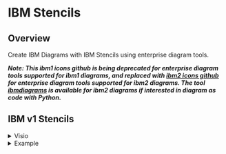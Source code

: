 # IBM Stencils

## Overview

Create IBM Diagrams with IBM Stencils using enterprise diagram tools.

<b><i>Note: This ibm1 icons github is being deprecated for enterprise diagram tools supported for ibm1 diagrams, and replaced with [ibm2 icons github](https://github.com/IBM-Cloud/architecture-icons) for enterprise diagram tools supported for ibm2 diagrams.  The tool [ibmdiagrams](https://github.com/ibm/ibmdiagrams) is available for ibm2 diagrams if interested in diagram as code with Python.</i></b> 

## IBM v1 Stencils

<!--
<details><summary>diagrams.net (draw.io)</summary>
<p>
**NOTE: For IBM internal designs/diagrams, you must use the desktop application (2.) to create or edit a diagram. The draw.io/diagrams.net web application (1.) is only approved for public designs that contain no forward-looking material**.

1. To use the IBM Stencils on draw.io/diagrams.net in your browser: https://draw.io/?libs=ibm

2. To use the IBM Stencils on the [draw.io desktop application](https://github.com/jgraph/drawio-desktop/releases) do the following:

   1. Open application and click on "+ More Shapes" in the bottom left panel.
   2. Scroll down to the "Networking" section and check "IBM".
   3. Click "Apply" to finish.

   IBM Stencils should now be available in the embedded categories in the left panel.

3. Groups (boxes) are implemented as draw.io containers.

</details>

<details><summary>Powerpoint</summary>
<p>
Use all-ibm-cloud-architecture-icons-October2019-WithVPCUpdatesFebruary2020.pptx on this github.
</p>
</details>
-->

<details><summary>Visio</summary>
<p>

1. Groups (boxes) are implemented as Visio containers.

2. Group tags are currently separate and can optionally be placed on upper left corner.

<details><summary>OmniGraffle</summary>
</details>

</p>
</details>

<details><summary>Example</summary>
<img src="/images/ibm_vpc_architecture_drawio.png">
</details>

